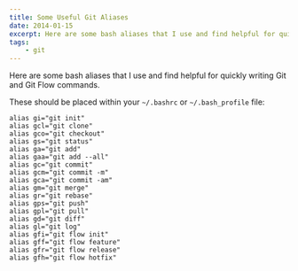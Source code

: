 ```yaml
---
title: Some Useful Git Aliases
date: 2014-01-15
excerpt: Here are some bash aliases that I use and find helpful for quickly writing Git and Git Flow commands.
tags:
    - git
---
```


Here are some bash aliases that I use and find helpful for quickly writing Git
and Git Flow commands.

These should be placed within your `~/.bashrc` or `~/.bash_profile` file:

```language-bash
alias gi="git init"
alias gcl="git clone"
alias gco="git checkout"
alias gs="git status"
alias ga="git add"
alias gaa="git add --all"
alias gc="git commit"
alias gcm="git commit -m"
alias gca="git commit -am"
alias gm="git merge"
alias gr="git rebase"
alias gps="git push"
alias gpl="git pull"
alias gd="git diff"
alias gl="git log"
alias gfi="git flow init"
alias gff="git flow feature"
alias gfr="git flow release"
alias gfh="git flow hotfix"
```

